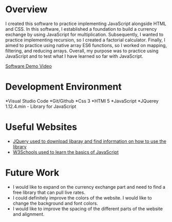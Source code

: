 # Overview

I created this software to practice implementing JavaScript alongside HTML and CSS. In this software, I established a foundation to build a currency exchange by using JavaScript for multiplication. Subsequently, I wanted to practice implementing recursion, so I created a factorial calculator. Finally, I aimed to practice using native array ES6 functions, so I worked on mapping, filtering, and reducing arrays. Overall, my purpose was to practice using JavaScript and to test what I have learned so far with JavaScript.

[Software Demo Video](http://youtube.link.goes.here)

# Development Environment

*Visual Studio Code *Git/Github *Css 3 *HTMl 5 *JavaScript *JQuerey 1.12.4.min - Library for JavaScript

# Useful Websites

- [JQuery used to download libaray and find information on how to use the library](https://jquery.com/)
- [W3Schools used to learn the basics of JavaScript ](https://www.w3schools.com/js)

# Future Work

- I would like to expand on the currency exchange part and need to find a free library that can pull live rates.
- I could definitely improve the colors of the website. I would like to change the background and font colors.
- I would like to improve the spacing of the different parts of the website and alignment.